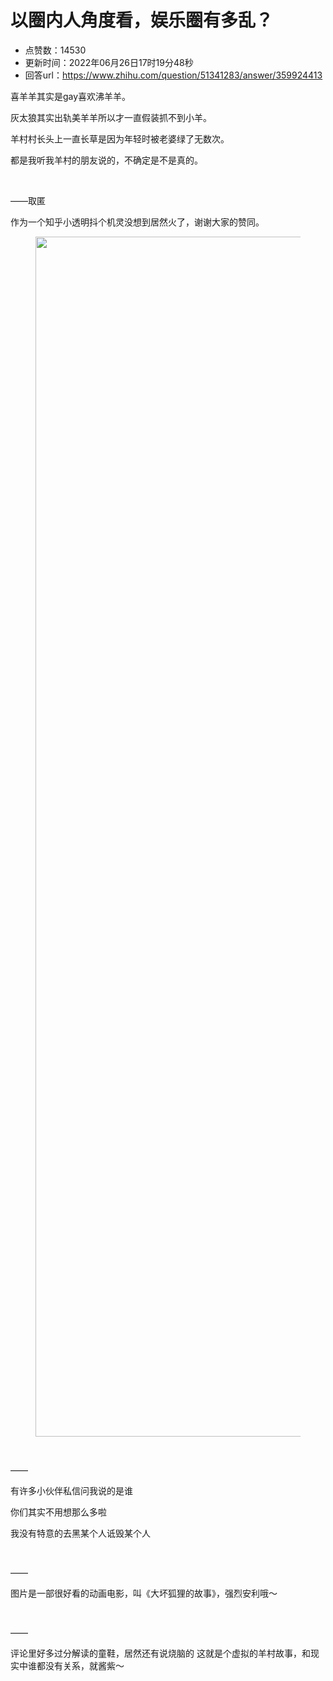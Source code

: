 # 以圈内人角度看，娱乐圈有多乱？
- 点赞数：14530
- 更新时间：2022年06月26日17时19分48秒
- 回答url：https://www.zhihu.com/question/51341283/answer/359924413
<body>
 <p data-pid="hM8fe3jc">喜羊羊其实是gay喜欢沸羊羊。</p>
 <p data-pid="jl6equG8">灰太狼其实出轨美羊羊所以才一直假装抓不到小羊。</p>
 <p data-pid="78w7dXx6">羊村村长头上一直长草是因为年轻时被老婆绿了无数次。</p>
 <p data-pid="yXV3pFNK">都是我听我羊村的朋友说的，不确定是不是真的。</p>
 <p class="ztext-empty-paragraph"><br></p>
 <p data-pid="mmrk5O11">——取匿</p>
 <p data-pid="91vJ4EZ1">作为一个知乎小透明抖个机灵没想到居然火了，谢谢大家的赞同。</p>
 <figure data-size="normal">
  <img src="https://picx.zhimg.com/50/v2-afde24c2270a5c0207cb68fde0c8dfd9_720w.jpg?source=1940ef5c" data-rawwidth="1920" data-rawheight="1080" data-size="normal" data-original-token="v2-afde24c2270a5c0207cb68fde0c8dfd9" class="origin_image zh-lightbox-thumb" width="1920" data-original="https://picx.zhimg.com/v2-afde24c2270a5c0207cb68fde0c8dfd9_r.jpg?source=1940ef5c">
 </figure>
 <p class="ztext-empty-paragraph"><br></p>
 <p data-pid="w4be7HcU">——</p>
 <p data-pid="dVYLpOc_">有许多小伙伴私信问我说的是谁</p>
 <p data-pid="9gNftgL6">你们其实不用想那么多啦</p>
 <p data-pid="YhRpunJS">我没有特意的去黑某个人诋毁某个人</p>
 <p class="ztext-empty-paragraph"><br></p>
 <p data-pid="VWmAj8Pb">——</p>
 <p data-pid="_JT33Cww">图片是一部很好看的动画电影，叫《大坏狐狸的故事》，强烈安利哦～</p>
 <p class="ztext-empty-paragraph"><br></p>
 <p data-pid="WAHHy9p1">——</p>
 <p data-pid="Eb_ignYx">评论里好多过分解读的童鞋，居然还有说烧脑的 这就是个虚拟的羊村故事，和现实中谁都没有关系，就酱紫～</p>
 <p></p>
 <p data-pid="QReYBJno"></p>
 <p></p>
</body>